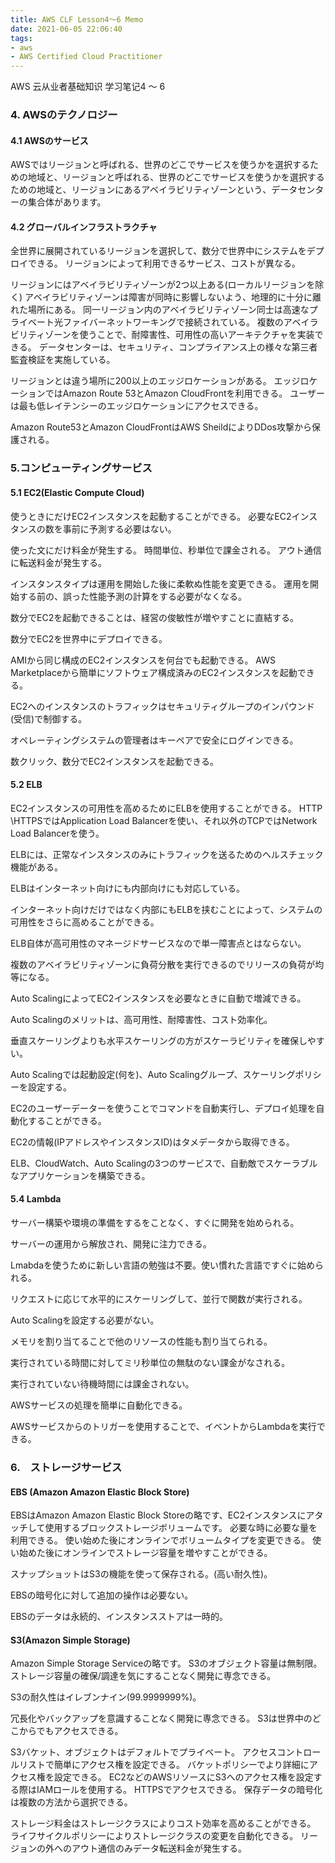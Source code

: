 ```yaml
---
title: AWS CLF Lesson4〜6 Memo
date: 2021-06-05 22:06:40
tags:
- aws
- AWS Certified Cloud Practitioner
---
```

AWS 云从业者基础知识 学习笔记4 〜 6
<!--more-->
### 4. AWSのテクノロジー
#### 4.1 AWSのサービス
AWSではリージョンと呼ばれる、世界のどこでサービスを使うかを選択するための地域と、リージョンと呼ばれる、世界のどこでサービスを使うかを選択するための地域と、リージョンにあるアベイラビリティゾーンという、データセンターの集合体があります。

#### 4.2 グローバルインフラストラクチャ
全世界に展開されているリージョンを選択して、数分で世界中にシステムをデプロイできる。
リージョンによって利用できるサービス、コストが異なる。

リージョンにはアベイラビリティゾーンが2つ以上ある(ローカルリージョンを除く)
アベイラビリティゾーンは障害が同時に影響しないよう、地理的に十分に離れた場所にある。
同一リージョン内のアベイラビリティゾーン同士は高速なプライベート光ファイバーネットワーキングで接続されている。
複数のアベイラビリティゾーンを使うことで、耐障害性、可用性の高いアーキテクチャを実装できる。
データセンターは、セキュリティ、コンプライアンス上の様々な第三者監査検証を実施している。

リージョンとは違う場所に200以上のエッジロケーションがある。
エッジロケーションではAmazon Route 53とAmazon CloudFrontを利用できる。
ユーザーは最も低レイテンシーのエッジロケーションにアクセスできる。

Amazon Route53とAmazon CloudFrontはAWS SheildによりDDos攻撃から保護される。

### 5.コンピューティングサービス
#### 5.1 EC2(Elastic Compute Cloud)
使うときにだけEC2インスタンスを起動することができる。
必要なEC2インスタンスの数を事前に予測する必要はない。

使った文にだけ料金が発生する。
時間単位、秒単位で課金される。
アウト通信に転送料金が発生する。

インスタンスタイプは運用を開始した後に柔軟ぬ性能を変更できる。
運用を開始する前の、誤った性能予測の計算をする必要がなくなる。

数分でEC2を起動できることは、経営の俊敏性が増やすことに直結する。

数分でEC2を世界中にデプロイできる。

AMIから同じ構成のEC2インスタンスを何台でも起動できる。
AWS Marketplaceから簡単にソフトウェア構成済みのEC2インスタンスを起動できる。

EC2へのインスタンスのトラフィックはセキュリティグループのインパウンド(受信)で制御する。

オペレーティングシステムの管理者はキーペアで安全にログインできる。

数クリック、数分でEC2インスタンスを起動できる。

#### 5.2 ELB
EC2インスタンスの可用性を高めるためにELBを使用することができる。
HTTP \HTTPSではApplication Load Balancerを使い、それ以外のTCPではNetwork Load Balancerを使う。

ELBには、正常なインスタンスのみにトラフィックを送るためのヘルスチェック機能がある。

ELBはインターネット向けにも内部向けにも対応している。

インターネット向けだけではなく内部にもELBを挟むことによって、システムの可用性をさらに高めることができる。

ELB自体が高可用性のマネージドサービスなので単一障害点とはならない。

複数のアベイラビリティゾーンに負荷分散を実行できるのでリリースの負荷が均等になる。

Auto ScalingによってEC2インスタンスを必要なときに自動で増減できる。

Auto Scalingのメリットは、高可用性、耐障害性、コスト効率化。

垂直スケーリングよりも水平スケーリングの方がスケーラビリティを確保しやすい。

Auto Scalingでは起動設定(何を)、Auto Scalingグループ、スケーリングポリシーを設定する。

EC2のユーザーデーターを使うことでコマンドを自動実行し、デプロイ処理を自動化することができる。

EC2の情報(IPアドレスやインスタンスID)はタメデータから取得できる。

ELB、CloudWatch、Auto Scalingの3つのサービスで、自動敵でスケーラブルなアプリケーションを構築できる。

#### 5.4 Lambda
サーバー構築や環境の準備をするをことなく、すぐに開発を始められる。

サーバーの運用から解放され、開発に注力できる。

Lmabdaを使うために新しい言語の勉強は不要。使い慣れた言語ですぐに始められる。

リクエストに応じて水平的にスケーリングして、並行で関数が実行される。

Auto Scalingを設定する必要がない。

メモリを割り当てることで他のリソースの性能も割り当てられる。

実行されている時間に対してミリ秒単位の無駄のない課金がなされる。

実行されていない待機時間には課金されない。

AWSサービスの処理を簡単に自動化できる。

AWSサービスからのトリガーを使用することで、イベントからLambdaを実行できる。

### 6.　ストレージサービス
#### EBS (Amazon Amazon Elastic Block Store)
EBSはAmazon Amazon Elastic Block Storeの略です、EC2インスタンスにアタッチして使用するブロックストレージボリュームです。
必要な時に必要な量を利用できる。
使い始めた後にオンラインでボリュームタイプを変更できる。
使い始めた後にオンラインでストレージ容量を増やすことができる。

スナップショットはS3の機能を使って保存される。(高い耐久性)。

EBSの暗号化に対して追加の操作は必要ない。

EBSのデータは永続的、インスタンスストアは一時的。

#### S3(Amazon Simple Storage)
Amazon Simple Storage Serviceの略です。
S3のオブジェクト容量は無制限。
ストレージ容量の確保/調達を気にすることなく開発に専念できる。

S3の耐久性はイレブンナイン(99.9999999%)。

冗長化やバックアップを意識することなく開発に専念できる。
S3は世界中のどこからでもアクセスできる。

S3バケット、オブジェクトはデフォルトでプライベート。
アクセスコントロールリストで簡単にアクセス権を設定できる。
バケットポリシーでより詳細にアクセス権を設定できる。
EC2などのAWSリソースにS3へのアクセス権を設定する際はIAMロールを使用する。
HTTPSでアクセスできる。
保存データの暗号化は複数の方法から選択できる。

ストレージ料金はストレージクラスによりコスト効率を高めることができる。
ライフサイクルポリシーによりストレージクラスの変更を自動化できる。
リージョンの外へのアウト通信のみデータ転送料金が発生する。


